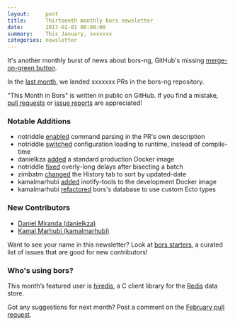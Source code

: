 ```yaml
---
layout:     post
title:      Thirteenth monthly bors newsletter
date:       2017-02-01 00:00:00
summary:    This January, xxxxxxx
categories: newsletter
---
```


It's another monthly burst of news about bors-ng,
GitHub's missing [merge-on-green button](https://twitter.com/sgrif/status/936448446566866945).

In the [last month](https://github.com/bors-ng/bors-ng/pulls?utf8=%E2%9C%93&q=is%3Apr%20is%3Aclosed%20closed%3A2018-01-01..2018-01-31),
we landed xxxxxxx PRs in the bors-ng repository.

"This Month in Bors" is written in public on GitHub.
If you find a mistake, [pull requests] or [issue reports] are appreciated!

[pull requests]: https://github.com/bors-ng/bors-ng.github.io/pulls
[issue reports]: https://github.com/bors-ng/bors-ng.github.io/issues


### Notable Additions

* notriddle [enabled](https://github.com/bors-ng/bors-ng/pull/328) command parsing in the PR's own description
* notriddle [switched](https://github.com/bors-ng/bors-ng/pull/329) configuration loading to runtime, instead of compile-time
* danielkza [added](https://github.com/bors-ng/bors-ng/pull/333) a standard production Docker image
* notriddle [fixed](https://github.com/bors-ng/bors-ng/pull/337) overly-long delays after bisecting a batch
* zimbatm [changed](https://github.com/bors-ng/bors-ng/pull/338) the History tab to sort by updated-date
* kamalmarhubi [added](https://github.com/bors-ng/bors-ng/pull/340) inotify-tools to the development Docker image
* kamalmarhubi [refactored](https://github.com/bors-ng/bors-ng/pull/341) bors's database to use custom Ecto types


### New Contributors

* [Daniel Miranda (danielkza)](https://github.com/danielkza)
* [Kamal Marhubi (kamalmarhubi)](https://github.com/kamalmarhubi)

Want to see your name in this newsletter? Look at [bors starters](https://bors.tech/starters/), a curated list of issues that are good for new contributors!


### Who's using bors?

This month’s featured user is [hiredis](https://github.com/redis/hiredis),
a C client library for the [Redis](http://redis.io) data store.

Got any suggestions for next month?
Post a comment on the [February pull request](https://github.com/bors-ng/bors-ng.github.io/pull/33).
